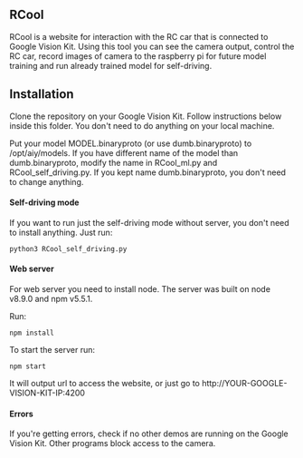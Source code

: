 ## RCool

RCool is a website for interaction with the RC car that is connected to Google Vision Kit. Using this tool you can see the camera output, control the RC car, record images of camera to the raspberry pi for future model training and run already trained model for self-driving.

## Installation

Clone the repository on your Google Vision Kit. Follow instructions below inside this folder. You don't need to do anything on your local machine.

Put your model MODEL.binaryproto (or use dumb.binaryproto) to /opt/aiy/models. If you have different name of the model than dumb.binaryproto, modify the name in RCool_ml.py and RCool_self_driving.py. If you kept name dumb.binaryproto, you don't need to change anything.

#### Self-driving mode

If you want to run just the self-driving mode without server, you don't need to install anything. Just run:
```
python3 RCool_self_driving.py
```

#### Web server

For web server you need to install node. The server was built on node v8.9.0 and npm v5.5.1.

Run:
```
npm install
```

To start the server run:
```
npm start
```

It will output url to access the website, or just go to http://YOUR-GOOGLE-VISION-KIT-IP:4200


#### Errors

If you're getting errors, check if no other demos are running on the Google Vision Kit. Other programs block access to the camera.
